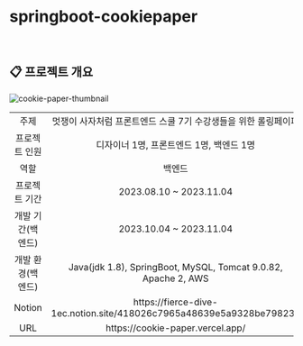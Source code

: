 # springboot-cookiepaper
<br>

## :clipboard: 프로젝트 개요
![cookie-paper-thumbnail](https://github.com/dlagmlwls39/springboot-cookiepaper/assets/85548480/51961b30-aa2c-4e1c-b1f7-663d52aab138)
<br>

<table>
<tr align="center">
<td>주제</td>
<td>멋쟁이 사자처럼 프론트엔드 스쿨 7기 수강생들을 위한 롤링페이퍼</td>
</tr>
<tr align="center">
<tr align="center">
<td>프로젝트 인원</td>
<td>디자이너 1명, 프론트엔드 1명, 백엔드 1명</td>
</tr>
<tr align="center">
<td>역할</td>
<td>백엔드</td>
</tr>
<tr align="center">
<td>프로젝트 기간</td>
<td>2023.08.10 ~ 2023.11.04</td>
</tr>
<tr align="center">
<td>개발 기간(백엔드)</td>
<td>2023.10.04 ~ 2023.11.04</td>
</tr>
<tr align="center">
<td>개발 환경(백엔드)</td>
<td>Java(jdk 1.8), SpringBoot, MySQL, Tomcat 9.0.82, Apache 2, AWS</td>
</tr>
<tr align="center">
<td>Notion</td>
<td>https://fierce-dive-1ec.notion.site/418026c7965a48639e5a9328be79823b</td>
</tr>
<tr align="center">
<td>URL</td>
<td>https://cookie-paper.vercel.app/</td>
</tr>
</table>
